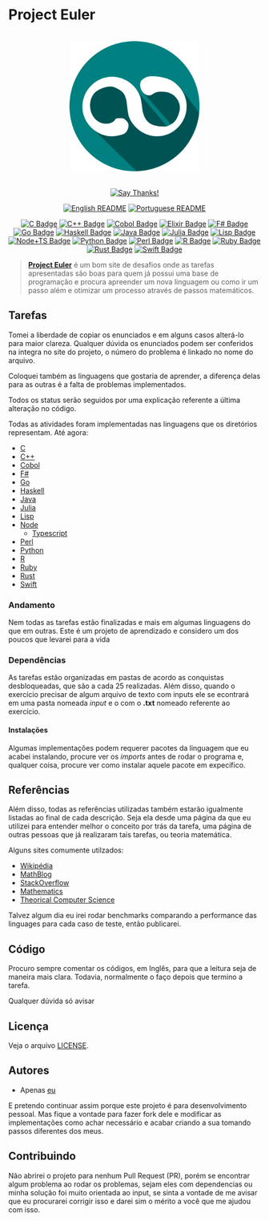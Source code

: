 # Project Euler

<div align="center">
<br>
<img src="../../logo/logo.png" width=260 height=260/>
<br>
<br>

[![Say Thanks!](https://img.shields.io/badge/Say%20Thanks-!-1EAEDB.svg?longCache=true&style=for-the-badge)](https://saythanks.io/to/Fazendaaa)

[![English README](https://img.shields.io/badge/Language-EN-blue.svg?longCache=true&style=for-the-badge)](../../README.md)
[![Portuguese README](https://img.shields.io/badge/Linguagem-PT-green.svg?longCache=true&style=for-the-badge)](./README_PT.md)

[![C Badge](https://img.shields.io/badge/C-1/627-34495E.svg?longCache=true&style=flat-square)](../../src/c/)
[![C++ Badge](https://img.shields.io/badge/C++-3/627-yellowgreen.svg?longCache=true&style=flat-square)](../../src/cpp/)
[![Cobol Badge](https://img.shields.io/badge/Cobol-0/627-00bcd4.svg?longCache=true&style=flat-square)](../../src/cobol/)
[![Elixir Badge](https://img.shields.io/badge/Elixir-0/627-8d6e63.svg?longCache=true&style=flat-square)](../../src/elixir/)
[![F# Badge](https://img.shields.io/badge/F_Sharp-0/627-8bc34a.svg?longCache=true&style=flat-square)](../../src/f_sharp/)
[![Go Badge](https://img.shields.io/badge/Go-12/627-orange.svg?longCache=true&style=flat-square)](../../src/go/)
[![Haskell Badge](https://img.shields.io/badge/Haskell-15/627-ff69b4.svg?longCache=true&style=flat-square)](../../src/haskell/)
[![Java Badge](https://img.shields.io/badge/Java-0/627-78909c.svg?longCache=true&style=flat-square)](../../src/java/)
[![Julia Badge](https://img.shields.io/badge/Julia-3/627-yellow.svg?longCache=true&style=flat-square)](../../src/julia/)
[![Lisp Badge](https://img.shields.io/badge/Lisp-0/627-ad1457.svg?longCache=true&style=flat-square)](../../src/lisp/)
[![Node+TS Badge](https://img.shields.io/badge/Node+TS-18/627-bb86fc.svg?longCache=true&style=flat-square)](../../src/node/)
[![Python Badge](https://img.shields.io/badge/Python-31/627-blue.svg?longCache=true&style=flat-square)](../../src/python/)
[![Perl Badge](https://img.shields.io/badge/Perl-0/627-6d4c41.svg?longCache=true&style=flat-square)](../../src/perl/)
[![R Badge](https://img.shields.io/badge/R-0/627-5e35b1.svg?longCache=true&style=flat-square)](../../src/r/)
[![Ruby Badge](https://img.shields.io/badge/Ruby-66/627-brightgreen.svg?longCache=true&style=flat-square)](../../src/ruby/)
[![Rust Badge](https://img.shields.io/badge/Rust-0/627-4527a0.svg?longCache=true&style=flat-square)](../../src/rust/)
[![Swift Badge](https://img.shields.io/badge/Swift-0/627-ff5252.svg?longCache=true&style=flat-square)](../../src/swift/)

</div>

> **[Project Euler](https://projecteuler.net)** é um bom site de desafios onde as tarefas apresentadas são boas para quem já possui uma base de programação e procura apreender um nova linguagem ou como ir um passo além e otimizar um processo através de passos matemáticos.

## Tarefas
Tomei a liberdade de copiar os enunciados e em alguns casos alterá-lo para maior clareza. Qualquer dúvida os enunciados podem ser conferidos na integra no site do projeto, o número do problema é linkado no nome do arquivo.

Coloquei também as linguagens que gostaria de aprender, a diferença delas para as outras é a falta de problemas implementados.

Todos os status serão seguidos por uma explicação referente a última alteração no código.

Todas as atividades foram implementadas nas linguagens que os diretórios representam. Até agora:

* [C](https://www.iso.org/standard/57853.html)
* [C++](http://www.cplusplus.com)
* [Cobol](https://open-cobol.sourceforge.io/)
* [F#](https://fsharp.org/)
* [Go](https://golang.org/)
* [Haskell](https://haskell-lang.org/)
* [Java](https://java.com/)
* [Julia](https://julialang.org/)
* [Lisp](http://lisp-lang.org/)
* [Node](https://nodejs.org/)
    * [Typescript](http://typescriptlang.org/)
* [Perl](https://www.perl.org/)
* [Python](https://www.python.org/)
* [R](https://www.r-project.org/)
* [Ruby](https://www.ruby-lang.org)
* [Rust](https://www.rust-lang.org/)
* [Swift](https://swift.org/)

### Andamento
Nem todas as tarefas estão finalizadas e mais em algumas linguagens do que em outras. Este é um projeto de aprendizado e considero um dos poucos que levarei para a vida

### Dependências
As tarefas estão organizadas em pastas de acordo as conquistas desbloqueadas, que são a cada 25 realizadas. Além disso, quando o exercício precisar de algum arquivo de texto com inputs ele se econtrará em uma pasta nomeada _input_ e o com o __.txt__ nomeado referente ao exercício.

#### Instalações
Algumas implementações podem requerer pacotes da linguagem que eu acabei instalando, procure ver os _imports_ antes de rodar o programa e, qualquer coisa, procure ver como instalar aquele pacote em expecífico.

## Referências
Além disso, todas as referências utilizadas também estarão igualmente listadas ao final de cada descrição. Seja ela desde uma página da que eu utilizei para entender melhor o conceito por trás da tarefa, uma página de outras pessoas que já realizaram tais tarefas, ou teoria matemática.

Alguns sites comumente utilzados:

* [Wikipédia](https://www.wikipedia.org)
* [MathBlog](http://www.mathblog.dk/category/solutions/project-euler/)
* [StackOverflow](https://stackoverflow.com/)
* [Mathematics](https://math.stackexchange.com/)
* [Theorical Computer Science](https://cstheory.stackexchange.com/)

Talvez algum dia eu irei rodar benchmarks comparando a performance das linguages para cada caso de teste, então publicarei.

## Código
Procuro sempre comentar os códigos, em Inglês, para que a leitura seja de maneira mais clara. Todavia, normalmente o faço depois que termino a tarefa.

Qualquer dúvida só avisar

## Licença
Veja o arquivo [LICENSE](../../LICENSE).

## Autores
* Apenas [eu](https://github.com/Fazendaaa)

E pretendo continuar assim porque este projeto é para desenvolvimento pessoal. Mas fique a vontade para fazer fork dele e modificar as implementações como achar necessário e acabar criando a sua tomando passos diferentes dos meus.

## Contribuindo
Não abrirei o projeto para nenhum Pull Request (PR), porém se encontrar algum problema ao rodar os problemas, sejam eles com dependencias ou minha solução foi muito orientada ao input, se sinta a vontade de me avisar que eu procurarei corrigir isso e darei sim o mérito a você que me ajudou com isso.
